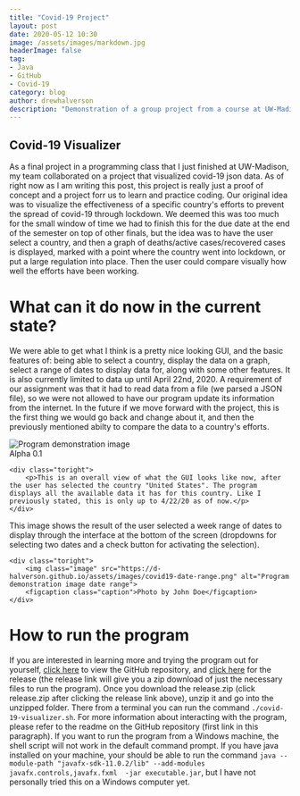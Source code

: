 ```yaml
---
title: "Covid-19 Project"
layout: post
date: 2020-05-12 10:30
image: /assets/images/markdown.jpg
headerImage: false
tag:
- Java
- GitHub
- Covid-19
category: blog
author: drewhalverson
description: "Demonstration of a group project from a course at UW-Madison"
---
```


## Covid-19 Visualizer
As a final project in a programming class that I just finished at UW-Madison, my team collaborated on a project that visualized covid-19 json data. As of right now as I am writing this post, this project is really just a proof of concept and a project forr us to learn and practice coding. Our original idea was to visualize the effectiveness of a specific country's efforts to prevent the spread of covid-19 through lockdown. We deemed this was too much for the small window of time we had to finish this for the due date at the end of the semester on top of other finals, but the idea was to have the user select a country, and then a graph of deaths/active cases/recovered cases is displayed, marked with a point where the country went into lockdown, or put a large regulation into place. Then the user could compare visually how well the efforts have been working.

# What can it do now in the current state?
We were able to get what I think is a pretty nice looking GUI, and the basic features of: being able to select a country, display the data on a graph, select a range of dates to display data for, along with some other features. It is also currently limited to data up until April 22nd, 2020. A requirement of our assignment was that it had to read data from a file (we parsed a JSON file), so we were not allowed to have our program update its information from the internet. In the future if we move forward with the project, this is the first thing we would go back and change about it, and then the previously mentioned abilty to compare the data to a country's efforts.

<div class="side-by-side">
    <div class="toleft">
        <img class="image" src="https://d-halverson.github.io/assets/images/covid19-US.png" alt="Program demonstration image">
        <figcaption class="caption">Alpha 0.1</figcaption>
    </div>

    <div class="toright">
        <p>This is an overall view of what the GUI looks like now, after the user has selected the country "United States". The program displays all the available data it has for this country. Like I previously stated, this is only up to 4/22/20 as of now.</p>
    </div>
</div>

<div class="side-by-side">
    <div class="toleft">
        <p>This image shows the result of the user selected a week range of dates to display through the interface at the bottom of the screen (dropdowns for selecting two dates and a check button for activating the selection).</p>
    </div>

    <div class="toright">
        <img class="image" src="https://d-halverson.github.io/assets/images/covid19-date-range.png" alt="Program demonstration image date range">
        <figcaption class="caption">Photo by John Doe</figcaption>
    </div>
</div>

# How to run the program
If you are interested in learning more and trying the program out for yourself, [click here](https://github.com/RitwikN7/a25-covid-visualizer) to view the GitHub repository, and [click here](https://github.com/RitwikN7/a25-covid-visualizer/releases/tag/v0.1-alpha) for the release (the release link will give you a zip download of just the necessary files to run the program). Once you download the release.zip (click release.zip after clicking the release link above), unzip it and go into the unzipped folder. There from a terminal you can run the command ```./covid-19-visualizer.sh```. For more information about interacting with the program, please refer to the readme on the GitHub repository (first link in this paragraph). If you want to run the program from a Windows machine, the shell script will not work in the default command prompt. If you have java installed on your machine, your should be able to run the command ```java --module-path "javafx-sdk-11.0.2/lib" --add-modules javafx.controls,javafx.fxml  -jar executable.jar```, but I have not personally tried this on a Windows computer yet.
